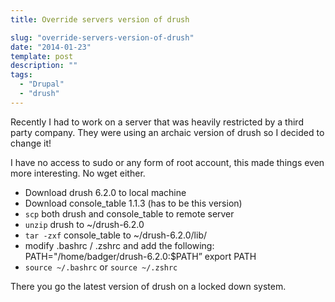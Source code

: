 ```yaml
---
title: Override servers version of drush

slug: "override-servers-version-of-drush"
date: "2014-01-23"
template: post
description: ""
tags:
  - "Drupal"
  - "drush"
---
```

Recently I had to work on a server that was heavily restricted by a third party company. They were using an archaic version of drush so I decided to change it!

I have no access to sudo or any form of root account, this made things even more interesting. No wget either.

* Download drush 6.2.0 to local machine
* Download console_table 1.1.3 (has to be this version)
* `scp` both drush and console_table to remote server
* `unzip` drush to ~/drush-6.2.0
* `tar -zxf` console_table to ~/drush-6.2.0/lib/
* modify .bashrc / .zshrc and add the following:
PATH="/home/badger/drush-6.2.0:$PATH”
export PATH
* `source ~/.bashrc` or `source ~/.zshrc`

There you go the latest version of drush on a locked down system. 

